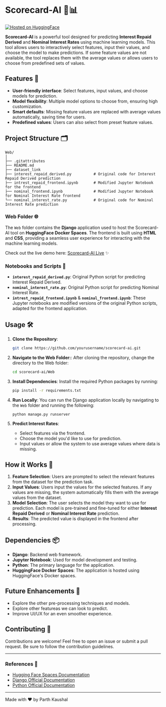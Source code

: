 
# Scorecard-AI 🧠📊

[![Hosted on HuggingFace](https://img.shields.io/badge/Hosted%20On-HuggingFace-blue)](https://parthkl-scorecard.hf.space/)
  
**Scorecard-AI** is a powerful tool designed for predicting **Interest Repaid Derived** and **Nominal Interest Rates** using machine learning models. This tool allows users to interactively select features, input their values, and choose the model to make predictions. If some feature values are not available, the tool replaces them with the average values or allows users to choose from predefined sets of values.

## Features 🚀

- **User-friendly interface**: Select features, input values, and choose models for prediction.
- **Model flexibility**: Multiple model options to choose from, ensuring high customization.
- **Smart defaults**: Missing feature values are replaced with average values automatically, saving time for users.
- **Predefined values**: Users can also select from preset feature values.
  
## Project Structure 🗂️

```
Web/
│
├── .gitattributes
├── README.md
├── dataset_link
├── interest_repaid_derived.py          # Original code for Interest Repaid Derived prediction
├── intrest_repaid_frontend.ipynb       # Modified Jupyter Notebook for the frontend
├── nominal_frontend.ipynb              # Modified Jupyter Notebook for Nominal Interest Rate frontend
└── nominal_interest_rate.py            # Original code for Nominal Interest Rate prediction
```

### Web Folder 🌐

The `Web` folder contains the **Django** application used to host the Scorecard-AI tool on **HuggingFace Docker Spaces**. The frontend is built using **HTML** and **CSS**, providing a seamless user experience for interacting with the machine learning models.

Check out the live demo here: [Scorecard-AI Live](https://parthkl-scorecard.hf.space/) ✨

### Notebooks and Scripts 📒

- **`interest_repaid_derived.py`**: Original Python script for predicting Interest Repaid Derived.
- **`nominal_interest_rate.py`**: Original Python script for predicting Nominal Interest Rate.
- **`intrest_repaid_frontend.ipynb`** & **`nominal_frontend.ipynb`**: These Jupyter notebooks are modified versions of the original Python scripts, adapted for the frontend application.

## Usage 🛠️

1. **Clone the Repository**:
    ```bash
    git clone https://github.com/yourusername/scorecard-ai.git
    ```
2. **Navigate to the Web Folder:**:
    After cloning the repository, change the directory to the Web folder:
    ```bash
    cd scorecard-ai/Web
    ```
3. **Install Dependencies**:
    Install the required Python packages by running:
    ```bash
    pip install -r requirements.txt
    ```

4. **Run Locally**:
    You can run the Django application locally by navigating to the `Web` folder and running the following:
    ```bash
    python manage.py runserver
    ```

5. **Predict Interest Rates**:
    - Select features via the frontend.
    - Choose the model you'd like to use for prediction.
    - Input values or allow the system to use average values where data is missing.
  
## How it Works 🧠

1. **Feature Selection**: Users are prompted to select the relevant features from the dataset for the prediction task.
2. **Input Values**: Users input the values for the selected features. If any values are missing, the system automatically fills them with the average values from the dataset.
3. **Model Selection**: The user selects the model they want to use for prediction. Each model is pre-trained and fine-tuned for either **Interest Repaid Derived** or **Nominal Interest Rate** prediction.
4. **Results**: The predicted value is displayed in the frontend after processing.

## Dependencies 📦

- **Django**: Backend web framework.
- **Jupyter Notebook**: Used for model development and testing.
- **Python**: The primary language for the application.
- **HuggingFace Docker Spaces**: The application is hosted using HuggingFace's Docker spaces.

## Future Enhancements 🌱

- Explore the other pre-processing techniques and models.
- Explore other featureas we can look to predict.
- Improve UI/UX for an even smoother experience.
  
## Contributing 🤝

Contributions are welcome! Feel free to open an issue or submit a pull request. Be sure to follow the contribution guidelines.

---

### References 🔗
- [Hugging Face Spaces Documentation](https://huggingface.co/docs/spaces)
- [Django Official Documentation](https://docs.djangoproject.com/)
- [Python Official Documentation](https://www.python.org/doc/)

---

Made with ❤️ by Parth Kaushal
